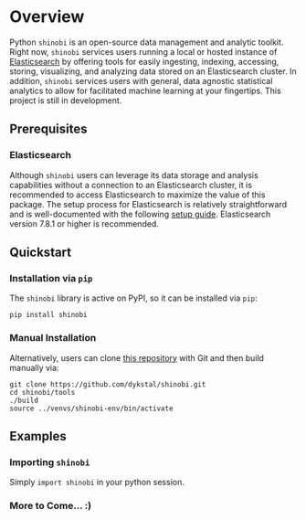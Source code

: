 # Overview
Python `shinobi` is an open-source data management and analytic toolkit. Right now, `shinobi` services users running a local or hosted instance of [Elasticsearch](elastic.co/guide/en/elasticsearch/reference/current/elasticsearch-intro.html) by offering tools for easily ingesting, indexing, accessing, storing, visualizing, and analyzing data stored on an Elasticsearch cluster. In addition, `shinobi` services users with general, data agnostic statistical analytics to allow for facilitated machine learning at your fingertips. This project is still in development.

## Prerequisites
### Elasticsearch
Although `shinobi` users can leverage its data storage and analysis capabilities without a connection to an Elasticsearch cluster, it is recommended to access Elasticsearch to maximize the value of this package. The setup process for Elasticsearch is relatively straightforward and is well-documented with the following [setup guide](https://www.elastic.co/guide/en/elasticsearch/reference/current/setup.html). Elasticsearch version 7.8.1 or higher is recommended.

## Quickstart
### Installation via `pip`
The `shinobi` library is active on PyPI, so it can be installed via `pip`:
```
pip install shinobi
```

### Manual Installation
Alternatively, users can clone [this repository](https://github.com/dykstal/shinobi) with Git and then build manually via:
```
git clone https://github.com/dykstal/shinobi.git
cd shinobi/tools
./build
source ../venvs/shinobi-env/bin/activate
```

## Examples
### Importing `shinobi`
Simply `import shinobi` in your python session.

### More to Come... :)
